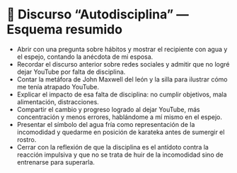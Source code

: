 # 📑 Discurso “Autodisciplina” — Esquema resumido

- Abrir con una pregunta sobre hábitos y mostrar el recipiente con agua y el espejo, contando la anécdota de mi esposa.  
- Recordar el discurso anterior sobre redes sociales y admitir que no logré dejar YouTube por falta de disciplina.  
- Contar la metáfora de John Maxwell del león y la silla para ilustrar cómo me tenía atrapado YouTube.  
- Explicar el impacto de esa falta de disciplina: no cumplir objetivos, mala alimentación, distracciones.  
- Compartir el cambio y progreso logrado al dejar YouTube, más concentración y menos errores, hablándome a mí mismo en el espejo.  
- Presentar el símbolo del agua fría como representación de la incomodidad y quedarme en posición de karateka antes de sumergir el rostro.  
- Cerrar con la reflexión de que la disciplina es el antídoto contra la reacción impulsiva y que no se trata de huir de la incomodidad sino de entrenarse para superarla.  
